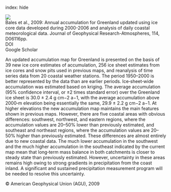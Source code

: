 index: hide

<div class="Citation">
    <div class="Citation-thumb CitationThumb-linked"  data-href="https://doi.org/10.1029/2008jd011208">
      <img src="https://static.claimspace.cloud/climate-study-static/refs/thumbs/13/Bales_et_al_2009-thumb.png" />
    </div>

  <div class="Citation-body">
    <div class="Citation-text">Bales et al., 2009: Annual accumulation for Greenland updated using ice core data developed during 2000-2006 and analysis of daily coastal meteorological data. <span class="Article-journal">Journal of Geophysical Research-Atmospheres, </span><span class="Article-volume">114, </span>D06116pp.</div>
    <div class="Citation-links">
      <div class="CitationLink" data-href="https://doi.org/10.1029/2008jd011208">
        <div class="CitationLink-icon CitationLink-Doi"></div>
        <div class="CitationLink-text">DOI</div>
      </div>
      <div class="CitationLink" data-href="https://scholar.google.com/scholar?q=10.1029/2008jd011208">
        <div class="CitationLink-icon CitationLink-Scholar"></div>
        <div class="CitationLink-text">Google Scholar</div>
      </div>
    </div>
  </div>
</div>

An updated accumulation map for Greenland is presented on the basis of 39 new ice core estimates of accumulation, 256 ice sheet estimates from ice cores and snow pits used in previous maps, and reanalysis of time series data from 20 coastal weather stations. The period 1950–2000 is better represented by the data than are earlier periods. Ice‐sheet‐wide accumulation was estimated based on kriging. The average accumulation (95% confidence interval, or ±2 times standard error) over the Greenland ice sheet is 30.0 ± 2.4 g cm−2 a−1, with the average accumulation above 2000‐m elevation being essentially the same, 29.9 ± 2.2 g cm−2 a−1. At higher elevations the new accumulation map maintains the main features shown in previous maps. However, there are five coastal areas with obvious differences: southwest, northwest, and eastern regions, where the accumulation values are 20–50% lower than previously estimated, and southeast and northeast regions, where the accumulation values are 20–50% higher than previously estimated. These differences are almost entirely due to new coastal data. The much lower accumulation in the southwest and the much higher accumulation in the southeast indicated by the current map mean that long‐term mass balance in both catchments is closer to steady state than previously estimated. However, uncertainty in these areas remains high owing to strong gradients in precipitation from the coast inland. A significant and sustained precipitation measurement program will be needed to resolve this uncertainty.

<div class="Citation-copy">
&copy; American Geophysical Union (AGU), 2009
</div>